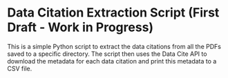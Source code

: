 # Data Citation Extraction Script (First Draft - Work in Progress)

This is a simple Python script to extract the data citations from all the PDFs saved to a specific directory. The script then uses the Data Cite API to download the metadata for each data citation and print this metadata to a CSV file.  
